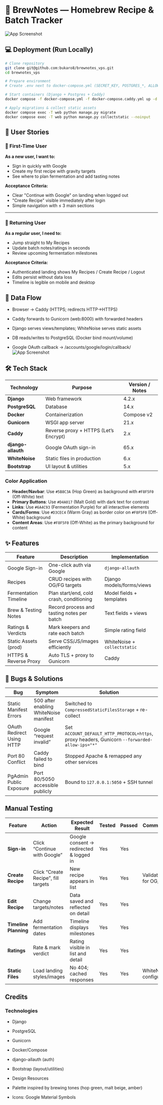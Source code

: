 
# 🍺 BrewNotes — Homebrew Recipe & Batch Tracker
![App Screenshot](documentation/app-screenshot.jpg)

## 💻  Deployment (Run Locally)

```bash
# Clone repository
git clone git@github.com:bukaro8/brewnotes_vps.git
cd brewnotes_vps

# Prepare environment
# Create .env next to docker-compose.yml (SECRET_KEY, POSTGRES_*, ALLOWED_HOSTS, etc.)

# Start containers (Django + Postgres + Caddy)
docker compose -f docker-compose.yml -f docker-compose.caddy.yml up -d --build

# Apply migrations & collect static assets
docker compose exec -T web python manage.py migrate
docker compose exec -T web python manage.py collectstatic --noinput
```


## 👥 User Stories

### 👋 First-Time User

**As a new user, I want to:**

- Sign in quickly with Google
- Create my first recipe with gravity targets
- See where to plan fermentation and add tasting notes

**Acceptance Criteria:**

- Clear "Continue with Google" on landing when logged out
- "Create Recipe" visible immediately after login
- Simple navigation with ≤ 3 main sections

---

### 🔄 Returning User

**As a regular user, I need to:**

- Jump straight to My Recipes
- Update batch notes/ratings in seconds
- Review upcoming fermentation milestones

**Acceptance Criteria:**

- Authenticated landing shows My Recipes / Create Recipe / Logout
- Edits persist without data loss
- Timeline is legible on mobile and desktop


## 🔄 Data Flow

- Browser → Caddy (HTTPS; redirects HTTP→HTTPS)

- Caddy forwards to Gunicorn (web:8000) with forwarded headers

- Django serves views/templates; WhiteNoise serves static assets

- DB reads/writes to PostgreSQL (Docker bind mount/volume)

- Google OAuth callback → /accounts/google/login/callback/
![App Screenshot](documentation/db-flow.png)

## 🛠 Tech Stack
| Technology         | Purpose                               | Version / Notes |
| ------------------ | ------------------------------------- | --------------- |
| **Django**         | Web framework                         | 4.2.x           |
| **PostgreSQL**     | Database                              | 14.x            |
| **Docker**         | Containerization                      | Compose v2      |
| **Gunicorn**       | WSGI app server                       | 21.x            |
| **Caddy**          | Reverse proxy + HTTPS (Let’s Encrypt) | 2.x             |
| **django-allauth** | Google OAuth sign-in                  | 65.x            |
| **WhiteNoise**     | Static files in production            | 6.x             |
| **Bootstrap**      | UI layout & utilities                 | 5.x             |

### Color Application

- **Header/Navbar**: Use `#5B8C3A` (Hop Green) as background with `#F8F5F0` (Off-White) text
- **Primary Buttons**: Use `#D4A017` (Malt Gold) with dark text for contrast
- **Links**: Use `#6A4C93` (Fermentation Purple) for all interactive elements
- **Cards/Forms**: Use `#D3CEC4` (Warm Gray) as border color on `#F8F5F0` (Off-White) background
- **Content Areas**: Use `#F8F5F0` (Off-White) as the primary background for content


## ✨ Features
| Feature               | Description                                | Implementation               |
| --------------------- | ------------------------------------------ | ---------------------------- |
| Google Sign-in        | One-click auth via Google                  | `django-allauth`             |
| Recipes               | CRUD recipes with OG/FG targets            | Django models/forms/views    |
| Fermentation Timeline | Plan start/end, cold crash, conditioning   | Model fields + templates     |
| Brew & Testing Notes  | Record process and tasting notes per batch | Text fields + views          |
| Ratings & Verdicts    | Mark keepers and rate each batch           | Simple rating field          |
| Static Assets (prod)  | Serve CSS/JS/images efficiently            | WhiteNoise + `collectstatic` |
| HTTPS & Reverse Proxy | Auto TLS + proxy to Gunicorn               | Caddy                        |


## 🐛 Bugs & Solutions
| Bug                       | Symptom                                | Solution                                                                                       | Impact                    |
| ------------------------- | -------------------------------------- | ---------------------------------------------------------------------------------------------- | ------------------------- |
| Static Manifest Errors    | 500 after enabling WhiteNoise manifest | Switched to `CompressedStaticFilesStorage` + re-collect                                        | Static serving stabilized |
| OAuth Redirect Using HTTP | Google “request invalid”               | Set `ACCOUNT_DEFAULT_HTTP_PROTOCOL=https`, proxy headers, Gunicorn `--forwarded-allow-ips="*"` | OAuth working in prod     |
| Port 80 Conflict          | Caddy failed to bind                   | Stopped Apache & remapped any other services                                                   | HTTPS live                |
| PgAdmin Public Exposure   | Port 80/5050 accessible publicly       | Bound to `127.0.0.1:5050` + SSH tunnel                                                         | Safer admin access        |

## Manual Testing


| Feature               | Action                              | Expected Result                         | Tested | Passed | Comments              |
| --------------------- | ----------------------------------- | --------------------------------------- | ------ | ------ | --------------------- |
| **Sign-in**           | Click “Continue with Google”        | Google consent → redirected & logged in | Yes    | Yes    |                       |
| **Create Recipe**     | Click “Create Recipe”, fill targets | New recipe appears in list              | Yes    | Yes    | Validation for OG/FG  |
| **Edit Recipe**       | Change targets/notes                | Data saved and reflected on detail      | Yes    | Yes    |                       |
| **Timeline Planning** | Add fermentation dates              | Timeline displays milestones            | Yes    | Yes    |                       |
| **Ratings**           | Rate & mark verdict                 | Rating visible in list and detail       | Yes    | Yes    |                       |
| **Static Files**      | Load landing styles/images          | No 404; cached responses                | Yes    | Yes    | WhiteNoise configured |


## Credits
### Technologies

- Django

- PostgreSQL

- Gunicorn

- Docker/Compose

- django-allauth (auth)

- Bootstrap (layout/utilities)

- Design Resources

- Palette inspired by brewing tones (hop green, malt beige, amber)

- Icons: Google Material Symbols